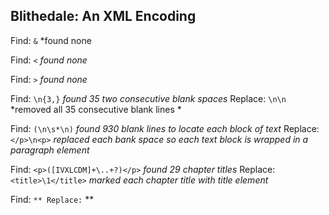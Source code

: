 ## Blithedale: An XML Encoding

Find: `&` *found none

Find: `<` *found none*

Find: `>` *found none*

Find: `\n{3,}` *found 35 two consecutive blank spaces*
Replace: `\n\n` *removed all 35 consecutive blank lines *

Find: `(\n\s*\n)` *found 930 blank lines to locate each block of text*
Replace: `</p>\n<p>` *replaced each bank space so each text block is wrapped in a paragraph element*

Find: `<p>([IVXLCDM]+\..+?)</p>` *found 29 chapter titles*
Replace: `<title>\1</title>` *marked each chapter title with title element*

Find: `` **
Replace: `` **